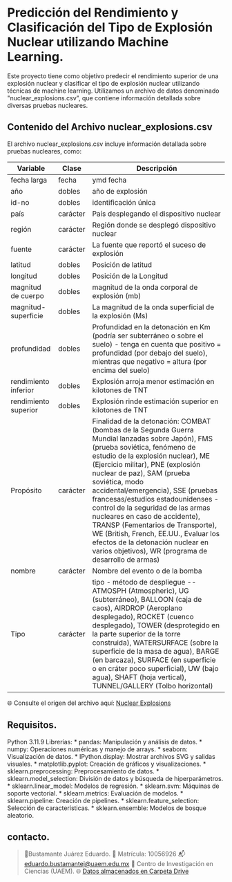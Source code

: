 # Predicción del Rendimiento y Clasificación del Tipo de Explosión Nuclear utilizando Machine Learning.

Este proyecto tiene como objetivo predecir el rendimiento superior de una explosión nuclear y clasificar el tipo de explosión nuclear utilizando técnicas de machine learning. Utilizamos un archivo de datos denominado "nuclear_explosions.csv", que contiene información detallada sobre diversas pruebas nucleares.

## Contenido del Archivo nuclear_explosions.csv

El archivo nuclear_explosions.csv incluye información detallada sobre pruebas nucleares, como:

| Variable              | Clase     | Descripción                                                                                                                                                                                                                     |
|-----------------------|-----------|---------------------------------------------------------------------------------------------------------------------------------------------------------------------------------------------------------------------------------|
| fecha larga            | fecha     | ymd fecha                                                                                                                                                                                                                       |
| año                   | dobles    | año de explosión                                                                                                                                                                                                                |
| id-no                 | dobles    | identificación única                                                                                                                                                                                                            |
| país                  | carácter  | País desplegando el dispositivo nuclear                                                                                                                                                                                         |
| región                | carácter  | Región donde se desplegó dispositivo nuclear                                                                                                                                                                                    |
| fuente                | carácter  | La fuente que reportó el suceso de explosión                                                                                                                                                                                        |
| latitud               | dobles    | Posición de latitud                                                                                                                                                                                                             |
| longitud              | dobles    | Posición de la Longitud                                                                                                                                                                                                         |
| magnitud de cuerpo    | dobles    | magnitud de la onda corporal de explosión (mb)                                                                                                                                                                                  |
| magnitud-superficie   | dobles    | La magnitud de la onda superficial de la explosión (Ms)                                                                                                                                                                         |
| profundidad           | dobles    | Profundidad en la detonación en Km (podría ser subterráneo o sobre el suelo) - tenga en cuenta que positivo = profundidad (por debajo del suelo), mientras que negativo = altura (por encima del suelo)                          |
| rendimiento inferior          | dobles    | Explosión arroja menor estimación en kilotones de TNT                                                                                                                                                                           |
| rendimiento superior           | dobles    | Explosión rinde estimación superior en kilotones de TNT                                                                                                                                                                         |
| Propósito             | carácter  | Finalidad de la detonación: COMBAT (bombas de la Segunda Guerra Mundial lanzadas sobre Japón), FMS (prueba soviética, fenómeno de estudio de la explosión nuclear), ME (Ejercicio militar), PNE (explosión nuclear de paz), SAM (prueba soviética, modo accidental/emergencia), SSE (pruebas francesas/estudios estadounidenses - control de la seguridad de las armas nucleares en caso de accidente), TRANSP (Fementarios de Transporte), WE (British, French, EE.UU., Evaluar los efectos de la detonación nuclear en varios objetivos), WR (programa de desarrollo de armas) |
| nombre                | carácter  | Nombre del evento o de la bomba                                                                                                                                                                                                 |
| Tipo                  | carácter  | tipo - método de despliegue -- ATMOSPH (Atmospheric), UG (subterráneo), BALLOON (caja de caos), AIRDROP (Aeroplano desplegado), ROCKET (cuenco desplegado), TOWER (desprotegido en la parte superior de la torre construida), WATERSURFACE (sobre la superficie de la masa de agua), BARGE (en barcaza), SURFACE (en superficie o en cráter poco superficial), UW (bajo agua), SHAFT (hoja vertical), TUNNEL/GALLERY (Tolbo horizontal) |

🌐 Consulte el origen del  archivo aquí: [Nuclear Explosions](https://github.com/rfordatascience/tidytuesday/tree/2e9bd5a67e09b14d01f616b00f7f7e0931515d24/data/2019/2019-08-20)

## Requisitos.
  Python 3.11.9
  Librerías:
    * pandas: Manipulación y análisis de datos.
    * numpy: Operaciones numéricas y manejo de arrays.
    * seaborn: Visualización de datos.
    * IPython.display: Mostrar archivos SVG y salidas visuales.
    * matplotlib.pyplot: Creación de gráficos y visualizaciones.
    * sklearn.preprocessing: Preprocesamiento de datos.
    * sklearn.model_selection: División de datos y búsqueda de hiperparámetros.
    * sklearn.linear_model: Modelos de regresión.
    * sklearn.svm: Máquinas de soporte vectorial.
    * sklearn.metrics: Evaluación de modelos.
    * sklearn.pipeline: Creación de pipelines.
    * sklearn.feature_selection: Selección de características.
    * sklearn.ensemble: Modelos de bosque aleatorio.

## contacto.
  > 🧑Bustamante Juárez Eduardo. 🔢 Matrícula: 10056926 📬eduardo.bustamantej@uaem.edu.mx
  > 🏫 Centro de Investigación en Ciencias (UAEM).
  > 🌐 [Datos almacenados en Carpeta Drive](https://drive.google.com/drive/folders/1ZwhPfvGgJbIhCbWhqReYbAZj4T_eAMTh?usp=sharing)
